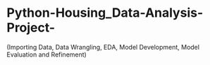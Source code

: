 # Python-Housing_Data-Analysis-Project-
(Importing Data, Data Wrangling, EDA, Model Development, Model Evaluation and Refinement)
